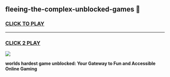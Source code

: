 
## fleeing-the-complex-unblocked-games 👋
<h3>
<a href="https://premium.freeplayer.one?title=fleeing-the-complex-unblocked-games&ref=14F">CLICK TO PLAY</a></h3>
<hr>

<h3>
<a href="https://premium.freeplayer.one?title=fleeing-the-complex-unblocked-games&ref=14F">CLICK 2 PLAY</a>
  
</h3>

<a href="https://premium.freeplayer.one?title=fleeing-the-complex-unblocked-games&ref=12F/"><img src="https://clearcache.store/games.png"></a>


**worlds hardest game unblocked: Your Gateway to Fun and Accessible Online Gaming**
